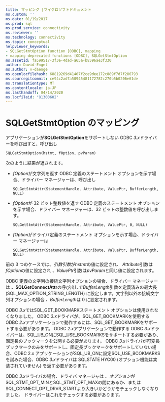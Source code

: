 ```yaml
---
title: マッピング |マイクロソフトドキュメント
ms.custom: ''
ms.date: 01/19/2017
ms.prod: sql
ms.prod_service: connectivity
ms.reviewer: ''
ms.technology: connectivity
ms.topic: conceptual
helpviewer_keywords:
- SQLGetStmtOption function [ODBC], mapping
- mapping deprecated functions [ODBC], SQLGetStmtOption
ms.assetid: fa599517-3f3e-4dad-a65a-b8596ae3f330
author: David-Engel
ms.author: v-daenge
ms.openlocfilehash: 68819269d41407f2ce9dee172c889f7d7f286793
ms.sourcegitcommit: ce94c2ad7a50945481172782c270b5b0206e61de
ms.translationtype: MT
ms.contentlocale: ja-JP
ms.lasthandoff: 04/14/2020
ms.locfileid: "81300602"
---
```

# <a name="sqlgetstmtoption-mapping"></a>SQLGetStmtOption のマッピング
アプリケーションが**SQLGetStmtOption**をサポートしない ODBC *3.x*ドライバーを呼び出すと、呼び出し  
  
```  
SQLGetStmtOption(hstmt, fOption, pvParam)  
```  
  
 次のように結果が返されます。  
  
-   *fOption*が文字列を返す ODBC 定義のステートメント オプションを示す場合、ドライバー マネージャーは、呼び出し  
  
    ```  
    SQLGetStmtAttr(StatementHandle, Attribute, ValuePtr, BufferLength, NULL)  
    ```  
  
-   *fOption*が 32 ビット整数値を返す ODBC 定義のステートメント オプションを示す場合、ドライバー マネージャーは、32 ビットの整数値を呼び出します。  
  
    ```  
    SQLGetStmtAttr(StatementHandle, Attribute, ValuePtr, 0, NULL)  
    ```  
  
-   *fOption*がドライバ定義のステートメント オプションを示す場合、ドライバー マネージャーは  
  
    ```  
    SQLGetStmtAttr(StatementHandle, Attribute, ValuePtr, BufferLength, NULL)  
    ```  
  
 前の 3 つのケースでは、*引数引数*が*hstmt*の値に設定され、 *Attribute*引数は*fOption*の値に設定され *、ValuePtr*引数は*pvParam*と同じ値に設定されます。  
  
 ODBC 定義の文字列の接続文字列オプションの場合、ドライバー マネージャーは **、SQLGetConnectAttr**の呼び出しで*BufferLength*引数を定義済みの最大長 (SQL_MAX_OPTION_STRING_LENGTH) に設定します。文字列以外の接続文字列オプションの場合 *、BufferLength*は 0 に設定されます。  
  
 ODBC *3.x*ではSQL_GET_BOOKMARKステートメント オプションは使用されなくなりました。 ODBC *3.x*ドライバが、SQL_GET_BOOKMARKを使用する ODBC *2.x*アプリケーションで動作するには、SQL_GET_BOOKMARKをサポートする必要があります。 ODBC *2.x*アプリケーションで動作する ODBC *3.x*ドライバーは、SQL_UB_ONにSQL_USE_BOOKMARKSをサポートする必要があり、固定長のブックマークを公開する必要があります。 ODBC *3.x*ドライバが可変長ブックマークのみをサポートし、固定長ブックマークをサポートしていない場合、ODBC 2.x アプリケーションがSQL_UB_ONに設定SQL_USE_BOOKMARKSを試みた場合、ODBC *3.x*ドライバは SQLSTATE HYC00 (オプション機能は実装されていません) を返す必要があります。  
  
 ODBC *3.x*ドライバの場合、ドライバ マネージャは *、オプション*がSQL_STMT_OPT_MINとSQL_STMT_OPT_MAXの間にあるか、またはSQL_CONNECT_OPT_DRVR_STARTより大きいかどうかをチェックしなくなりました。 ドライバーはこれをチェックする必要があります。
